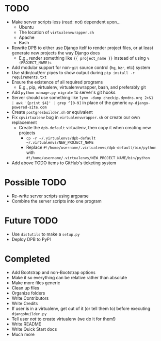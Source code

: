 # TODO
- Make server scripts less (read: not) dependent upon...
  - Ubuntu
  - The location of `virtualenvwrapper.sh`
  - Apache
  - Bash
- Rewrite DPB to either use Django itelf to render project files, or at least generate new projects the way Django does
  - E.g., render something like `{{ project_name }}` instead of using `%(PROJECT_NAME)s`
- Add modular support for non-`git` source control (`hg`, `bzr`, etc) system
- Use stdin/out/err pipes to show output during `pip install -r requirements.txt`
- Ensure the existence of all required programs
  - E.g., pip, virtualenv, virtualenvwrapper, bash, and preferably git
- Add `python manage.py migrate` to server's git hooks
- Server should use something like `lynx -dump checkip.dyndns.org 2>&1 | awk '{print $4}' | grep ^[0-9]` in place of the generic `my-django-powered-site.com`
- Create `postgresbuilder.sh` or equivalent
- Fix `cpvirtualenv` bug in `virtualenvwrapper.sh` or create our own replacement
  - Create the `dpb-default` virtualenv, then copy it when creating new projects
    - `cp -r ~/.virtualenvs/dpb-default ~/.virtualenvs/NEW_PROJECT_NAME`
    - Replace `#!/home/username/.virtualenvs/dpb-default/bin/python` with `#!/home/username/.virtualenvs/NEW_PROJECT_NAME/bin/python`
- Add above TODO items to GitHub's ticketing system

# Possible TODO
- Re-write server scripts using argparse
- Combine the server scripts into one program

# Future TODO
- Use `distutils` to make a `setup.py`
- Deploy DPB to PyPI

# Completed
- Add Bootstrap and non-Bootstrap options
- Make it so everything can be relative rather than absolute
- Make more files generic
- Clean up files
- Organize folders
- Write Contributors
- Write Credits
- If user is in a virtualenv, get out of it (or tell them to) before executing `djangobuilder.py`
- Tell user _not_ to create virtualenv (we do it for them!)
- Write README
- Write Quick Start docs
- Much more

